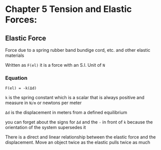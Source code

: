 # Chapter 5 Tension and Elastic Forces:


## Elastic Force
Force due to a spring rubber band bundige cord, etc. and other elastic materials

Written as `F(el)` it is a force with an S.I. Unit of `N`

### Equation
`F(el) = -k(Δd)`

`k` is the spring constant which is a scalar that is always positive and measure in `N/m` or newtons per meter

`Δd` is the displacement in meters from a defined equilibrium

you can forget about the signs for `Δd` and  the `-` in front of `k` because the orientation of the system supersedes it

There is a direct and linear relationship between the elastic force and the displacement. Move an object twice as the elastic pulls twice as much
 